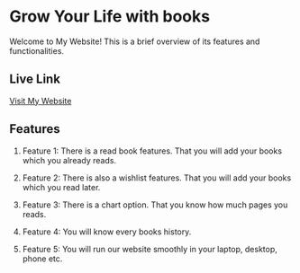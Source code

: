 # Grow Your Life with books

Welcome to My Website! This is a brief overview of its features and functionalities.

## Live Link

[Visit My Website](https://6605a734677a3d0603f0449d--precious-medovik-a82778.netlify.app/)


## Features

1. Feature 1: There is a read book features. That you will add your books which you already reads.

2. Feature 2: There is also a wishlist features. That you will add your books which you read later.

3. Feature 3: There is a chart option. That you know how much pages you reads.

4. Feature 4: You will know every books history.

5. Feature 5: You will run our website smoothly in your laptop, desktop, phone etc.
